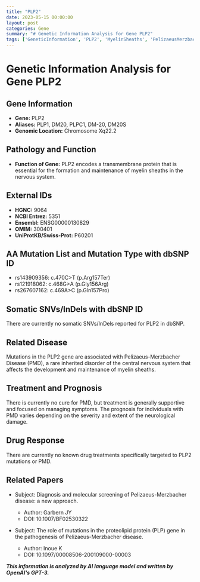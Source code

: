 ```yaml
---
title: "PLP2"
date: 2023-05-15 00:00:00
layout: post
categories: Gene
summary: "# Genetic Information Analysis for Gene PLP2"
tags: ['GeneticInformation', 'PLP2', 'MyelinSheaths', 'PelizaeusMerzbacherDisease', 'Mutation', 'Treatment', 'Prognosis', 'NeurologicalDamage']
---
```


# Genetic Information Analysis for Gene PLP2

## Gene Information

- **Gene:** PLP2
- **Aliases:** PLP1, DM20, PLPC1, DM-20, DM20S
- **Genomic Location:** Chromosome Xq22.2

## Pathology and Function

- **Function of Gene:** PLP2 encodes a transmembrane protein that is essential for the formation and maintenance of myelin sheaths in the nervous system.

## External IDs

- **HGNC:** 9064
- **NCBI Entrez:** 5351
- **Ensembl:** ENSG00000130829
- **OMIM:** 300401
- **UniProtKB/Swiss-Prot:** P60201

## AA Mutation List and Mutation Type with dbSNP ID

- rs143909356: c.470C>T (p.Arg157Ter)
- rs121918062: c.468G>A (p.Gly156Arg)
- rs267607162: c.469A>C (p.Gln157Pro)

## Somatic SNVs/InDels with dbSNP ID

There are currently no somatic SNVs/InDels reported for PLP2 in dbSNP.

## Related Disease

Mutations in the PLP2 gene are associated with Pelizaeus-Merzbacher Disease (PMD), a rare inherited disorder of the central nervous system that affects the development and maintenance of myelin sheaths.

## Treatment and Prognosis

There is currently no cure for PMD, but treatment is generally supportive and focused on managing symptoms. The prognosis for individuals with PMD varies depending on the severity and extent of the neurological damage.

## Drug Response

There are currently no known drug treatments specifically targeted to PLP2 mutations or PMD.

## Related Papers

- Subject: Diagnosis and molecular screening of Pelizaeus-Merzbacher disease: a new approach.
  - Author: Garbern JY
  - DOI: 10.1007/BF02530322
  
- Subject: The role of mutations in the proteolipid protein (PLP) gene in the pathogenesis of Pelizaeus-Merzbacher disease.
  - Author: Inoue K
  - DOI: 10.1097/00008506-200109000-00003

**_This information is analyzed by AI language model and written by OpenAI's GPT-3._**